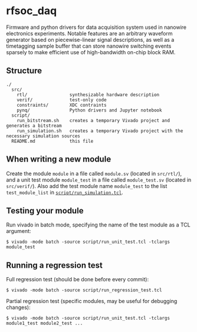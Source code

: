 # rfsoc_daq

Firmware and python drivers for data acquisition system used in nanowire electronics experiments.
Notable features are an arbitrary waveform generator based on piecewise-linear signal descriptions, as well as a timetagging sample buffer that can store nanowire switching events sparsely to make efficient use of high-bandwidth on-chip block RAM.

## Structure

```
./
  src/
    rtl/                synthesizable hardware description
    verif/              test-only code
    constraints/        XDC contraints
    pynq/               Python drivers and Jupyter notebook
  script/
    run_bitstream.sh    creates a temporary Vivado project and generates a bitstream
    run_simulation.sh   creates a temporary Vivado project with the necessary simulation sources
  README.md             this file
```
## When writing a new module

Create the module `module` in a file called `module.sv` (located in `src/rtl/`), and a unit test module `module_test` in a file called `module_test.sv` (located in `src/verif/`).
Also add the test module name `module_test` to the list `test_module_list` in [`script/run_simulation.tcl`](script/run_simulation.tcl).

## Testing your module

Run vivado in batch mode, specifying the name of the test module as a TCL argument:

```
$ vivado -mode batch -source script/run_unit_test.tcl -tclargs module_test
```

## Running a regression test

Full regression test (should be done before every commit):

```
$ vivado -mode batch -source script/run_regression_test.tcl
```

Partial regression test (specific modules, may be useful for debugging changes):

```
$ vivado -mode batch -source script/run_unit_test.tcl -tclargs module1_test module2_test ...
```

